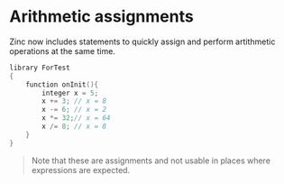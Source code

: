 # Arithmetic assignments

Zinc now includes statements to quickly assign and perform artithmetic operations at the same time.

```C++
library ForTest
{
    function onInit(){
        integer x = 5;
        x += 3; // x = 8
        x -= 6; // x = 2
        x *= 32;// x = 64
        x /= 8; // x = 8
    }
}
```

> Note that these are assignments and not usable in places where expressions are expected.
